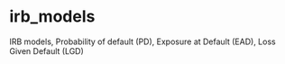 # irb_models
IRB models, Probability of default (PD), Exposure at Default (EAD), Loss Given Default (LGD)
